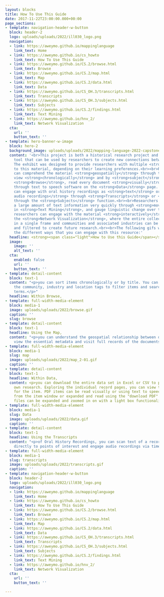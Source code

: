 ```yaml
---
layout: blocks
title: How To Use This Guide
date: 2017-11-22T23:00:00.000+00:00
page_sections:
- template: navigation-header-w-button
  block: header-2
  logo: uploads/uploads/2022/ill030_logo.png
  navigation:
  - link: https://aweymo.github.io/mappinglanguage
    link_text: Home
  - link: https://aweymo.github.io/cs_howto
    link_text: How To Use This Guide
  - link: https://aweymo.github.io/CS.2/browse.html
    link_text: Browse
  - link: https://aweymo.github.io/CS.2/map.html
    link_text: Map
  - link: https://aweymo.github.io/CS.2/data.html
    link_text: Data
  - link: https://aweymo.github.io/CS_OH.3/transcripts.html
    link_text: Transcripts
  - link: https://aweymo.github.io/CS_OH.3/subjects.html
    link_text: Subjects
  - link: https://aweymo.github.io/CS.2/findings.html
    link_text: Text Mining
  - link: https://aweymo.github.io/hnv_2/
    link_text: Network Visualization
  cta:
    url: ''
    button_text: ''
- template: hero-banner-w-image
  block: hero-2
  background_image: uploads/uploads/2022/mapping-language-2022-capstone-project.png
  content: '<br>This project is both a historical research project and a pedagogical
    tool that can be used by researchers to create new connections between these materials.
    The exhibit was designed to provide researchers with multiple <strong>"ways in"</strong>
    to this material, depending on their learning preferences.<br><br>Researchers
    can comprehend the material <strong>geospatially</strong> through the <strong>Map</strong>,
    view <strong>chronologically</strong> and by <strong>subject</strong> tag through
    <strong>Browse</strong>, read every document <strong>visually</strong> or <strong>aurally</strong>
    through text to speech software on the <strong>Data</strong> page. Researchers
    can engage with oral history recordings as <strong>text</strong> or <strong>original
    audio recordings</strong> through <strong>Transcripts</strong> or <strong>visually</strong>,
    through the <strong>Subjects</strong> function.<br><br>Researchers can understand
    a large amount of text information very quickly through <strong>moving images</strong>
    in <strong>Text Mining</strong>, and gauge linguistic change over time. Finally,
    researchers can engage with the material <strong>interactively</strong> through
    the <strong>Network Visualization</strong>, where the entire collection is represented
    in a single frame and communities and associated industries can be highlighted
    and filtered to create future research.<br><br>The following gifs will show you
    the different ways that you can engage with this resource:'
  headline: <strong><span class="light">How to Use this Guide</span></strong>
  image:
    image: ''
    alt_text: ''
  cta:
    enabled: false
    url: ''
    button_text: ''
- template: detail-content
  block: text-1
  content: "<p>you can sort items chronologically or by title. You can engage with
    the community, industry and location tags to filter items and search for specific
    terms.</p>"
  headline: Within Browse,
- template: full-width-media-element
  block: media-1
  image: uploads/uploads/2022/browse.gif
  caption: ''
  slug: browse
- template: detail-content
  block: text-1
  headline: Using the Map,
  content: "<p>you can understand the geospatial relationship between documents, quickly
    view the essential metadata and visit full records of the documents.</p>"
- template: full-width-media-element
  block: media-1
  slug: map
  image: uploads/uploads/2022/map_2-01.gif
  caption: ''
- template: detail-content
  block: text-1
  headline: Within Data,
  content: <p>you can download the entire data set in Excel or CSV to pursue your
    own research. Exploring the individual record pages, you can view the full metadata
    for the item. PDF items can be read visually or using text to speech directly
    from the item window or expanded and read using the "download PDF" button. Image
    files can be expanded and zoomed in on with a light box functionality.</p>
- template: full-width-media-element
  block: media-1
  slug: Data
  image: uploads/uploads/2022/data.gif
  caption: ''
- template: detail-content
  block: text-1
  headline: Using the Transcripts
  content: "<p>of Oral History Recordings, you can scan text of a recording and jump
    directly to points of interest and engage audio recordings via timestamp.</p>"
- template: full-width-media-element
  block: media-1
  slug: transcripts
  image: uploads/uploads/2022/transcripts.gif
  caption: ''
- template: navigation-header-w-button
  block: header-2
  logo: uploads/uploads/2022/ill030_logo.png
  navigation:
  - link: https://aweymo.github.io/mappinglanguage
    link_text: Home
  - link: https://aweymo.github.io/cs_howto
    link_text: How To Use This Guide
  - link: https://aweymo.github.io/CS.2/browse.html
    link_text: Browse
  - link: https://aweymo.github.io/CS.2/map.html
    link_text: Map
  - link: https://aweymo.github.io/CS.2/data.html
    link_text: Data
  - link: https://aweymo.github.io/CS_OH.3/transcripts.html
    link_text: Transcripts
  - link: https://aweymo.github.io/CS_OH.3/subjects.html
    link_text: Subjects
  - link: https://aweymo.github.io/CS.2/findings.html
    link_text: Text Mining
  - link: https://aweymo.github.io/hnv_2/
    link_text: Network Visualization
  cta:
    url: ''
    button_text: ''

---
```

